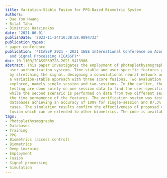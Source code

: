 ```yaml
---
title: Variation-Stable Fusion for PPG-Based Biometric System
authors:
- Dae Yon Hwang
- Bilal Taha
- Dimitrios Hatzinakos
date: '2021-06-01'
publishDate: '2023-11-24T10:38:58.989473Z'
publication_types:
- paper-conference
publication: '*ICASSP 2021 - 2021 IEEE International Conference on Acoustics, Speech
  and Signal Processing (ICASSP)*'
doi: 10.1109/ICASSP39728.2021.9413906
abstract: This paper investigates the employment of photoplethysmography (PPG) for
  user authentication systems. Time-stable and user-specific features are developed
  by stretching the signal, designing a convolutional neural network and performing
  a variation-stable approach with three score fusions. Two evaluation scenarios are
  explored, namely single-session and two-sessions. In the earlier, the training and
  testing are done solely on one session data to find the user-specific features,
  while the second scenario is performed on data from two different sessions to test
  the time permanence of the features. The verification system was tested on four
  databases achieving an accuracy of 100% for single-session and 87.3% for two-sessions
  cases. The simulation results confirm the effectiveness of proposed variation-stable
  fusion which can be extended to other biometrics. The code is available in [1].
tags:
- Photoplethysmography
- Databases
- Training
- PPG
- Biometrics (access control)
- Biometrics
- Deep Learning
- Employment
- Fusion
- Signal processing
- Simulation
---
```

